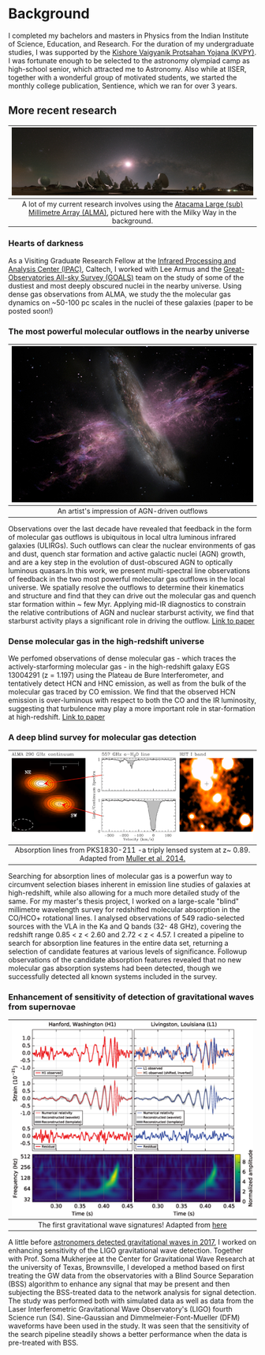 # Background 

I completed my bachelors and masters in Physics from the Indian Institute of Science, Education, and Research. For the duration of my undergraduate studies, I was supported by the <a href="http://www.kvpy.iisc.ernet.in/main/index.htm"> Kishore Vaigyanik Protsahan Yojana (KVPY)</a>. I was fortunate enough to be selected to the astronomy olympiad camp as high-school senior, which attracted me to Astronomy. Also while at IISER, together with a wonderful group of motivated students, we started the monthly college publication, Sentience, which we ran for over 3 years.

## More recent research 


| ![alma.jpg](../images/alma.jpg) | 
|:--:| 
| A lot of my current research involves using the [Atacama Large (sub) Millimetre Array (ALMA)](https://almascience.nrao.edu/), pictured here with the Milky Way in the background.|


### Hearts of darkness
As a Visiting Graduate Research Fellow at the [Infrared Processing and Analysis Center (IPAC)](https://www.ipac.caltech.edu/), Caltech, I worked with Lee Armus and the [Great-Observatories All-sky Survey (GOALS)](http://goals.ipac.caltech.edu/) team on the study of some of the dustiest and most deeply obscured nuclei in the nearby universe. Using dense gas observations from ALMA, we study the the molecular gas dynamics on ~50-100 pc scales in the nuclei of these galaxies (paper to be posted soon!)

### The most powerful molecular outflows in the nearby universe
| ![outflow.jpg](../images/outflow.jpg)| 
|:--:| 
| An artist's impression of AGN-driven outflows |

Observations over the last decade have revealed that feedback in the form of molecular gas outflows is ubiquitous in local ultra luminous infrared galaxies (ULIRGs). Such outflows can clear the nuclear environments of gas and dust, quench star formation and active galactic nuclei (AGN) growth, and are a key step in the evolution of dust-obscured AGN to optically luminous quasars.In this work, we present multi-spectral line observations of feedback in the two most powerful molecular gas outflows in the local universe. We spatially resolve the outflows to determine their kinematics and structure and find that they can drive out the molecular gas and quench star formation within ~ few Myr. Applying mid-IR diagnostics to constrain the relative contributions of AGN and nuclear starburst activity, we find that starburst activity plays a significant role in driving the outflow. [Link to paper](https://ui.adsabs.harvard.edu/#abs/2018ApJ...859...35G/abstract)

### Dense molecular gas in the high-redshift universe 
We perfomed observations of dense molecular gas - which traces the actively-starforming molecular gas - in the high-redshift galaxy EGS 13004291 (z = 1.197) using the Plateau de Bure Interferometer, and tentatively detect HCN and HNC emission, as well as from the bulk of the molecular gas traced by CO emission. We find that the observed HCN emission is over-luminous with respect to both the CO and the IR luminosity, suggesting that turbulence may play a more important role in star-formation at high-redshift. [Link to paper](https://ui.adsabs.harvard.edu/#abs/2017ApJ...838..136G/abstract)

### A deep blind survey for molecular gas detection

| ![pks1800.png](../images/pks1800.png)| 
|:--:| 
| Absorption lines from PKS1830-211 -a triply lensed system at z~ 0.89. Adapted from [Muller et al. 2014.](https://ui.adsabs.harvard.edu/#abs/2014A&A...566A.112M/abstract) |

Searching for absorption lines of molecular gas is a powerfun way to circumvent selection biases inherent in emission line studies of galaxies at high-redshift, while also allowing for a much more detailed study of the same. For my master's thesis project, I worked on a large-scale "blind" millimetre wavelength survey for redshifted molecular absorption in the CO/HCO+ rotational lines. I analysed observations of 549 radio-selected sources with the VLA in the Ka and Q bands (32- 48 GHz), covering the redshift range 0.85 < z < 2.60 and 2.72 < z < 4.57. I created a pipeline to search for absorption line features in the entire data set, returning a selection of candidate features at various levels of significance. Followup observations of the candidate absorption features revealed that no new molecular gas absorption systems had been detected, though we successfully detected all known systems included in the survey. 

### Enhancement of sensitivity of detection of gravitational waves from supernovae

| ![gw.png](../images/gw.png)| 
|:--:| 
| The first gravitational wave signatures! Adapted from [here](https://journals.aps.org/prl/abstract/10.1103/PhysRevLett.116.061102)| 

A little before [astronomers detected gravitational waves in 2017](https://journals.aps.org/prl/abstract/10.1103/PhysRevLett.116.061102), I worked on enhancing sensitivity of the LIGO gravitational wave detection. Together with Prof. Soma Mukherjee at the Center for Gravitational Wave Research at the university of Texas, Brownsville, I developed a method based on first treating the GW data from the observatories with a Blind Source Separation (BSS) algorithm to enhance any signal that may be present and then subjecting the BSS-treated data to the network analysis for signal detection. The study was performed both with simulated data as well as data from the Laser Interferometric Gravitational Wave Observatory's (LIGO) fourth Science run (S4). Sine-Gaussian and Dimmelmeier-Font-Mueller (DFM) waveforms have been used in the study. It was seen that the sensitivity of the search pipeline steadily shows a better performance when the data is pre-treated with BSS.
